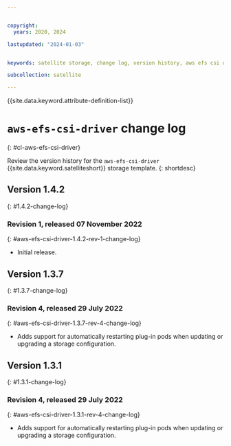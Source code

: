 ```yaml
---


copyright:
  years: 2020, 2024

lastupdated: "2024-01-03"


keywords: satellite storage, change log, version history, aws efs csi driver

subcollection: satellite

---
```


{{site.data.keyword.attribute-definition-list}}

# `aws-efs-csi-driver` change log
{: #cl-aws-efs-csi-driver}

Review the version history for the `aws-efs-csi-driver` {{site.data.keyword.satelliteshort}} storage template.
{: shortdesc}

## Version 1.4.2
{: #1.4.2-change-log}


### Revision 1, released 07 November 2022
{: #aws-efs-csi-driver-1.4.2-rev-1-change-log}


- Initial release.


## Version 1.3.7
{: #1.3.7-change-log}


### Revision 4, released 29 July 2022
{: #aws-efs-csi-driver-1.3.7-rev-4-change-log}


- Adds support for automatically restarting plug-in pods when updating or upgrading a storage configuration.


## Version 1.3.1
{: #1.3.1-change-log}


### Revision 4, released 29 July 2022
{: #aws-efs-csi-driver-1.3.1-rev-4-change-log}


- Adds support for automatically restarting plug-in pods when updating or upgrading a storage configuration.


